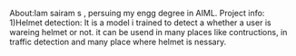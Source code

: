 About:Iam sairam s , persuing my engg degree in AIML.
Project info:
1)Helmet detection: It is a model i trained to detect a whether a user is wareing helmet or not. it can be usend in many places like contructions, in traffic detection and many place where helmet is nessary.
